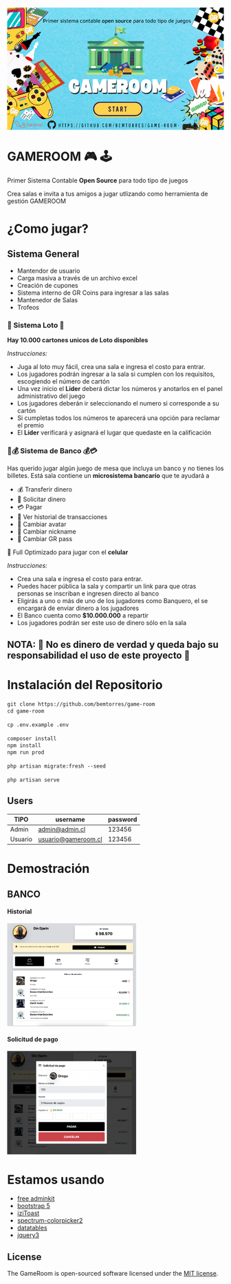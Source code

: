 <p align="center"><a href="https://bemtorres.win" target="_blank"><img src="https://raw.githubusercontent.com/bemtorres/game-room/develop/public/background_gameroom.png" width="600"></a></p>


# GAMEROOM 🎮 🕹️
Primer Sistema Contable <strong>Open Source</strong> para todo tipo de juegos

Crea salas e invita a tus amigos a jugar utlizando como herramienta de gestión GAMEROOM

# ¿Como jugar?

## Sistema General

- Mantendor de usuario
- Carga masiva a través de un archivo excel
- Creación de cupones
- Sistema interno de GR Coins para ingresar a las salas
- Mantenedor de Salas
- Trofeos

### 🪪 Sistema Loto 📇

**Hay 10.000 cartones unicos de Loto disponibles**

*Instrucciones:*
- Juga al loto muy fácil, crea una sala e ingresa el costo para entrar.
- Los jugadores podrán ingresar a la sala si cumplen con los requisitos, escogiendo el número de cartón
- Una vez inicio el **Líder** deberá dictar los números y anotarlos en el panel administrativo del juego
- Los jugadores deberán ir seleccionando el numero si corresponde a su cartón
- Si cumpletas todos los números te aparecerá una opción para reclamar el premio
- El **Líder** verificará y
asignará el lugar que quedaste en la calificación

### 🏦💰 Sistema de Banco 💰💳

Has querido jugar algún juego de mesa que incluya un banco y no tienes los billetes. Está sala contiene un **microsistema bancarío** que te ayudará a
 - 💰 Transferir dinero
 - 💸 Solicitar dinero
 - 💳 Pagar
 - 📜 Ver historial de transacciones
 - 🥸 Cambiar avatar
 - 🥸 Cambiar nickname
 - 🔑 Cambiar GR pass

📱 Full Optimizado para jugar con el **celular**

*Instrucciones:*
- Crea una sala e ingresa el costo para entrar.
- Puedes hacer pública la sala y compartir un link para que otras personas se inscriban e ingresen directo al banco
- Eligirás a uno o más de uno de los jugadores como Banquero, el se encargará de enviar dinero a los jugadores
- El Banco cuenta como **$10.000.000** a repartir
- Los jugadores podrán ser este uso de dinero sólo en la sala


## NOTA: 👀 No es dinero de verdad y queda bajo su responsabilidad el uso de este proyecto 👀


# Instalación del Repositorio

```shell
git clone https://github.com/bemtorres/game-room
cd game-room

cp .env.example .env

composer install
npm install
npm run prod

php artisan migrate:fresh --seed

php artisan serve
```

## Users

| TIPO  | username  | password  |
|---|---|---|
| Admin  | admin@admin.cl  | 123456  |
| Usuario  | usuario@gameroom.cl | 123456 |


# Demostración

## BANCO

#### Historial
<img src="https://raw.githubusercontent.com/bemtorres/game-room/develop/public/EXAMPLES/historial.png" width="300">

#### Solicitud de pago
<img src="https://raw.githubusercontent.com/bemtorres/game-room/develop/public/EXAMPLES/solicitud_pago.png" width="300">


# Estamos usando
- [free adminkit](https://adminkit.io/)
- [bootstrap 5](https://getbootstrap.com/docs/5.0/getting-started/introduction/)
- [iziToast](https://izitoast.marcelodolza.com/)
- [spectrum-colorpicker2](https://seballot.github.io/spectrum/)
- [datatables](https://datatables.net/)
- [jquery3](https://seballot.github.io/spectrum/)


## License

The GameRoom is open-sourced software licensed under the [MIT license](https://opensource.org/licenses/MIT).
